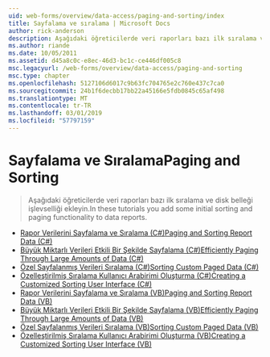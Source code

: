 ```yaml
---
uid: web-forms/overview/data-access/paging-and-sorting/index
title: Sayfalama ve sıralama | Microsoft Docs
author: rick-anderson
description: Aşağıdaki öğreticilerde veri raporları bazı ilk sıralama ve disk belleği işlevselliği ekleyin.
ms.author: riande
ms.date: 10/05/2011
ms.assetid: d45a8c0c-e8ec-46d3-bc1c-ce446df005c8
msc.legacyurl: /web-forms/overview/data-access/paging-and-sorting
msc.type: chapter
ms.openlocfilehash: 5127106d6017c9b63fc704765e2c760e437c7ca0
ms.sourcegitcommit: 24b1f6decbb17bb22a45166e5fdb0845c65af498
ms.translationtype: MT
ms.contentlocale: tr-TR
ms.lasthandoff: 03/01/2019
ms.locfileid: "57797159"
---
```

<a name="paging-and-sorting"></a><span data-ttu-id="84fc7-103">Sayfalama ve Sıralama</span><span class="sxs-lookup"><span data-stu-id="84fc7-103">Paging and Sorting</span></span>
====================
> <span data-ttu-id="84fc7-104">Aşağıdaki öğreticilerde veri raporları bazı ilk sıralama ve disk belleği işlevselliği ekleyin.</span><span class="sxs-lookup"><span data-stu-id="84fc7-104">In these tutorials you add some initial sorting and paging functionality to data reports.</span></span>


- [<span data-ttu-id="84fc7-105">Rapor Verilerini Sayfalama ve Sıralama (C#)</span><span class="sxs-lookup"><span data-stu-id="84fc7-105">Paging and Sorting Report Data (C#)</span></span>](paging-and-sorting-report-data-cs.md)
- [<span data-ttu-id="84fc7-106">Büyük Miktarlı Verileri Etkili Bir Şekilde Sayfalama (C#)</span><span class="sxs-lookup"><span data-stu-id="84fc7-106">Efficiently Paging Through Large Amounts of Data (C#)</span></span>](efficiently-paging-through-large-amounts-of-data-cs.md)
- [<span data-ttu-id="84fc7-107">Özel Sayfalanmış Verileri Sıralama (C#)</span><span class="sxs-lookup"><span data-stu-id="84fc7-107">Sorting Custom Paged Data (C#)</span></span>](sorting-custom-paged-data-cs.md)
- [<span data-ttu-id="84fc7-108">Özelleştirilmiş Sıralama Kullanıcı Arabirimi Oluşturma (C#)</span><span class="sxs-lookup"><span data-stu-id="84fc7-108">Creating a Customized Sorting User Interface (C#)</span></span>](creating-a-customized-sorting-user-interface-cs.md)
- [<span data-ttu-id="84fc7-109">Rapor Verilerini Sayfalama ve Sıralama (VB)</span><span class="sxs-lookup"><span data-stu-id="84fc7-109">Paging and Sorting Report Data (VB)</span></span>](paging-and-sorting-report-data-vb.md)
- [<span data-ttu-id="84fc7-110">Büyük Miktarlı Verileri Etkili Bir Şekilde Sayfalama (VB)</span><span class="sxs-lookup"><span data-stu-id="84fc7-110">Efficiently Paging Through Large Amounts of Data (VB)</span></span>](efficiently-paging-through-large-amounts-of-data-vb.md)
- [<span data-ttu-id="84fc7-111">Özel Sayfalanmış Verileri Sıralama (VB)</span><span class="sxs-lookup"><span data-stu-id="84fc7-111">Sorting Custom Paged Data (VB)</span></span>](sorting-custom-paged-data-vb.md)
- [<span data-ttu-id="84fc7-112">Özelleştirilmiş Sıralama Kullanıcı Arabirimi Oluşturma (VB)</span><span class="sxs-lookup"><span data-stu-id="84fc7-112">Creating a Customized Sorting User Interface (VB)</span></span>](creating-a-customized-sorting-user-interface-vb.md)
